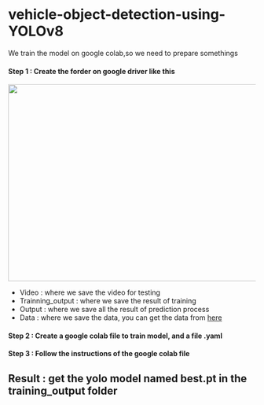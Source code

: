 # vehicle-object-detection-using-YOLOv8
We train the model on google colab,so we need to prepare somethings 

#### Step 1 : Create the forder on google driver like this  
<img src="https://user-images.githubusercontent.com/89495585/219726883-8e09f6b2-2ada-4988-8eb3-5ae037a5bdab.png" width=800 height=400> </img> 
  + Video : where we save the video for testing
  + Trainning_output : where we save the result of training 
  + Output : where we save all the result of prediction process 
  + Data : where we save the data, you can get the data from <a href="https://drive.google.com/file/d/1zlGINuTgvwXNw-lPtrbCnE8nb0Mq4X0B/view?usp=sharing"> here <a/>

#### Step 2 : Create a google colab file to train model, and a file .yaml 

#### Step 3 : Follow the instructions of the google colab file

## Result : get the yolo model named best.pt in the training_output folder 


